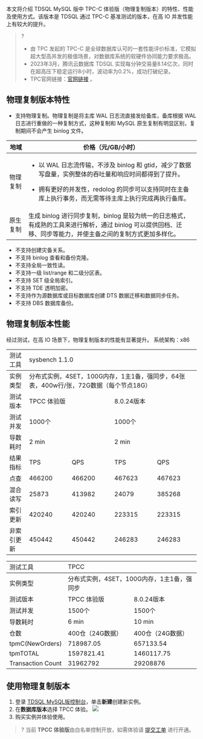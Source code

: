 本文将介绍 TDSQL MySQL 版中 TPC-C 体验版（物理复制版本）的特性、性能及使用方式。该版本是 TDSQL 通过 TPC-C 基准测试的版本，在高 IO 并发性能上有较大的提升。

>? 
>- 由 TPC 发起的 TPC-C 是全球数据库认可的一套性能评价标准，它模拟超大型高并发的极值场景，对数据库系统的软硬件协同能力要求极高。
>- 2023年3月，腾讯云数据库 TDSQL 实现每分钟交易量8.14亿次，同时在超高压下稳定运行8小时，波动率为0.2%，成功打破纪录。
>- TPC官网链接：[官网链接](https://www.tpc.org/tpcc/results/tpcc_results5.asp?print=false&orderby=tpm&sortby=desc) 。

## 物理复制版本特性
- 支持物理复制。物理复制是将主库 WAL 日志流直接发给备库，备库根据 WAL 日志进行重做的一种复制方式，这种复制和 MySQL 原生复制有明显区别，复制期间不会产生 binlog 文件。

 <table>
 <thread>
 <tr><th width=10%>地域</th><th>价格（元/GB/小时）</th></tr>
 </thread>
 <tbody>
 <tr>
 <td>物理复制</td>
 <td><ul><li>以 WAL 日志流传输，不涉及 binlog 和 gtid，减少了数据写盘量，实例整体的吞吐量和响应时间都得到了提升。</li></ul>
<ul><li> 拥有更好的并发性，redolog 的同步可以支持同时在主备库上执行事务，而无需等待主库上执行完成再执行备库。</li></ul></td>
 </tr>
 <tr>
 <td>原生复制</td><td>生成 binlog 进行同步复制，binlog 是较为统一的日志格式，有成熟的工具来进行解析，通过 binlog 可以提供回档、迁移、同步等能力，并使主备之间的复制方式更加多样化。</td>
 </tr>
 </tbody>
 </table>

- 不支持创建灾备关系。
- 不支持 binlog 查看和备份克隆。
- 不支持全局一致性读。
- 不支持一级 list/range 和二级分区表。
- 不支持 SET 级全局索引。
- 不支持 TDE 透明加密。
- 不支持作为源数据库或目标数据库创建 DTS 数据迁移和数据同步任务。
- 不支持 DBS 数据库备份。

## 物理复制版本性能
经过测试，在高 IO 场景下，物理复制版本的性能有显著提升。
系统架构：x86

<table>
<thread>
<tr><td>测试工具</td><td colspan=4>sysbench 1.1.0</td></tr>
</thread>
<tbody>
<tr>
<td>实例类型</td><td colspan=4>分布式实例，4SET，100G内存，1主1备，强同步，64张表，400w行/张，72G数据（每个节点18G）</td>
</tr>
<tr><td>测试版本</td><td colspan=2>TPCC 体验版</td><td  colspan=2>8.0.24版本</td></tr>
<tr><td>测试并发</td><td  colspan=2>1000个</td><td colspan=2>1000个</td></tr>
<tr><td>导数耗时</td><td colspan=2>2 min</td><td colspan=2>2 min</td></tr>
<tr><td>结果指标</td><td>TPS</td><td>QPS</td><td>TPS</td><td>QPS</td></tr>
<tr><td>点查</td><td>466200</td><td>466200</td><td>467623</td><td>467623</td></tr>
<tr><td>混合读写</td><td>25873</td><td>413982</td><td>24079</td><td>385268</td></tr>
<tr><td>索引更新</td><td>420240</td><td>420240</td><td>223315</td><td>223315</td></tr>
<tr><td>非索引更新</td><td>450442</td><td>450442</td><td>246283</td><td>246283</td></tr>
</tbody>
</table>

<table>
<thread>
<tr><td>测试工具</td><td colspan=4>TPCC</td></tr>
</thread>
<tbody>
<tr>
<td>实例类型</td><td colspan=4>分布式实例，4SET，100G内存，1主1备，强同步</td>
</tr>
<tr><td>测试版本</td><td colspan=2>TPCC 体验版</td><td  colspan=2>8.0.24版本</td></tr>
<tr><td>测试并发</td><td  colspan=2>1500个</td><td colspan=2>1500个</td></tr>
<tr><td>导数耗时</td><td colspan=2>6 min</td><td colspan=2>10 min</td></tr>
<tr><td>仓数</td><td colspan=2>400仓（24G数据）</td><td colspan=2>400仓（24G数据）</td></tr>
<tr><td>tpmC(NewOrders)</td><td colspan=2>718987.05</td><td colspan=2>657133.54</td></tr>
<tr><td>tpmTOTAL</td><td colspan=2>1597821.41</td><td colspan=2>1460117.75</td></tr>
<tr><td>Transaction Count</td><td colspan=2>31962792</td><td colspan=2>29208876</td></tr>
</tbody>
</table>

## 使用物理复制版本
1. 登录 [TDSQL MySQL版控制台](https://console.cloud.tencent.com/tdsqld/instance-tdmysql)，单击**新建**创建新实例。
2. 在**数据库版本**选择 TPCC 体验。
![](https://qcloudimg.tencent-cloud.cn/raw/bba28928896522fa4b9a181ad6c853a6.png)
3. 购买实例并体验使用。
>? 当前 **TPCC 体验版**由白名单控制开放，如需体验请 [提交工单](https://console.cloud.tencent.com/workorder/category) 进行开通。
